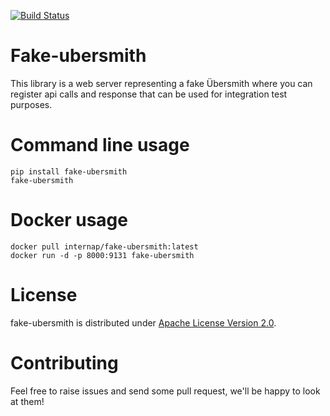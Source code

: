 [![Build Status](https://travis-ci.org/internap/fake-ubersmith.svg?branch=master)](https://travis-ci.org/internap/fake-ubersmith)

Fake-ubersmith
=============
This library is a web server representing a fake Übersmith where you can register api calls and response that can be used
for integration test purposes.

# Command line usage
```
pip install fake-ubersmith
fake-ubersmith
```

# Docker usage
```
docker pull internap/fake-ubersmith:latest
docker run -d -p 8000:9131 fake-ubersmith
```

# License

fake-ubersmith is distributed under [Apache License Version 2.0](LICENSE).

# Contributing

Feel free to raise issues and send some pull request, we'll be happy to look at them!

